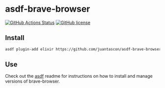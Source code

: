 # asdf-brave-browser

[![GitHub Actions Status](https://github.com/juantascon/asdf-brave-browser/actions/workflows/workflow.yml/badge.svg)](https://github.com/juantascon/asdf-brave-browser/actions)
[![GitHub license](https://img.shields.io/github/license/juantascon/asdf-brave-browser?style=plastic)](https://github.com/juantascon/asdf-brave-browser/blob/main/LICENSE)

## Install

```bash
asdf plugin-add elixir https://github.com/juantascon/asdf-brave-browser
```

## Use

Check out the [asdf](https://github.com/asdf-vm/asdf) readme for instructions on how to install and manage versions of brave-browser.

